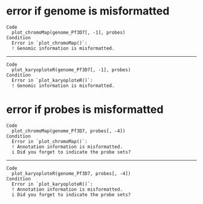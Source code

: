 # error if genome is misformatted

    Code
      plot_chromoMap(genome_Pf3D7[, -1], probes)
    Condition
      Error in `plot_chromoMap()`:
      ! Genomic information is misformatted.

---

    Code
      plot_karyoploteR(genome_Pf3D7[, -1], probes)
    Condition
      Error in `plot_karyoploteR()`:
      ! Genomic information is misformatted.

# error if probes is misformatted

    Code
      plot_chromoMap(genome_Pf3D7, probes[, -4])
    Condition
      Error in `plot_chromoMap()`:
      ! Annotation information is misformatted.
      i Did you forget to indicate the probe sets?

---

    Code
      plot_karyoploteR(genome_Pf3D7, probes[, -4])
    Condition
      Error in `plot_karyoploteR()`:
      ! Annotation information is misformatted.
      i Did you forget to indicate the probe sets?

